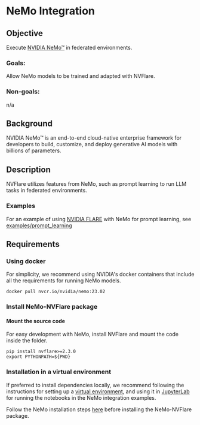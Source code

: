 # NeMo Integration

## Objective
Execute [NVIDIA NeMo™](https://developer.nvidia.com/nemo) in federated environments.

### Goals:

Allow NeMo models to be trained and adapted with NVFlare.

### Non-goals:

n/a

## Background
NVIDIA NeMo™ is an end-to-end cloud-native enterprise framework for developers to 
build, customize, and deploy generative AI models with billions of parameters.

## Description
NVFlare utilizes features from NeMo, such as prompt learning to run LLM tasks in federated environments.

### Examples

For an example of using [NVIDIA FLARE](https://nvflare.readthedocs.io/en/main/index.html) with NeMo for prompt learning, 
see [examples/prompt_learning](examples/prompt_learning/README.md) 

## Requirements

### Using docker
For simplicity, we recommend using NVIDIA's docker containers that include all the requirements for running NeMo models.
```
docker pull nvcr.io/nvidia/nemo:23.02
```

### Install NeMo-NVFlare package

<!---
#### Pip 
Install NeMo-NVFlare integration from [PyPI](https://pypi.org/):
```
pip install nemo_nvflare
```
-->

#### Mount the source code
For easy development with NeMo, install NVFlare and mount the code inside the folder.
```
pip install nvflare>=2.3.0
export PYTHONPATH=${PWD}
```

<!---
#### From source
To install the package from source code, use:
```
pip install -e .
```
-->

### Installation in a virtual environment

If preferred to install dependencies locally, 
we recommend following the instructions for setting up a 
[virtual environment](../../examples/README.md#set-up-a-virtual-environment),
and using it in [JupyterLab](../../examples/README.md#notebooks) for running 
the notebooks in the NeMo integration examples.

Follow the NeMo installation steps [here](https://github.com/NVIDIA/NeMo#installation)
before installing the NeMo-NVFlare package.
